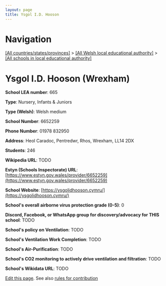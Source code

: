 ```yaml
---
layout: page
title: Ysgol I.D. Hooson
---
```

# Navigation

[[All countries/states/provinces]](../../..) > [[All Welsh local educational authority]](../..) > [[All schools in local educational authority]](..)

# Ysgol I.D. Hooson (Wrexham)

**School LEA number**: 665

**Type**: Nursery, Infants & Juniors

**Type (Welsh)**: Welsh medium

**School Number**: 6652259

**Phone Number**: 01978 832950

**Address**: Heol Caradoc, Pentredwr, Rhos, Wrexham, LL14 2DX

**Students**: 246

**Wikipedia URL**: TODO

**Estyn (Schools Inspectorate) URL**: [https://www.estyn.gov.wales/provider/6652259](https://www.estyn.gov.wales/provider/6652259)

**School Website**: [https://ysgolidhooson.cymru/](https://ysgolidhooson.cymru/)

**School's overall airborne virus protection grade (0-5)**: 0

**Discord, Facebook, or WhatsApp group for discovery/advocacy for THIS school**: TODO

**School's policy on Ventilation**: TODO

**School's Ventilation Work Completion**: TODO

**School's Air-Purification**: TODO

**School's CO2 monitoring to actively drive ventilation and filtration**: TODO

**School's Wikidata URL**: TODO




[Edit this page](https://github.com/ventilate-schools/Wales/edit/prif/./Wrexham/Ysgol_I.D._Hooson.md). See also [rules for contribution](../../../contribution-rules/)